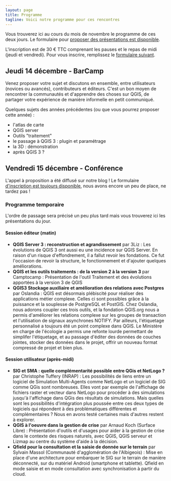 ```yaml
---
layout: page
title: Programme
tagline: Voici notre programme pour ces rencontres
---
```


Vous trouverez ici au cours du mois de novembre le programme de ces deux jours. Le formulaire pour [proposer des présentations est disponible](presentation.html).

L'inscription est de 30 € TTC comprenant les pauses et le repas de midi (jeudi et vendredi). Pour vous inscrire, remplissez le [formulaire suivant](http://www.supagro.fr/qgis/).

## Jeudi 14 décembre - BarCamp

Venez proposer votre sujet et discutons en ensemble, entre utilisateurs (novices ou avancés), contributeurs et éditeurs. C'est un bon moyen de rencontrer la communautés et d'apprendre des choses sur QGIS, de partager votre expérience de manière informelle en petit communiqué.

Quelques sujets des années précédentes (ou que vous pourrez proposer cette année) :

* l'atlas de carte
* QGIS server
* Outils "traitement"
* le passage à QGIS 3 : plugin et paramétrage
* la 3D : démonstration
* après QGIS 3 ?


## Vendredi 15 décembre - Conférence

L'appel à proposition a été diffusé sur notre blog ! Le formulaire [d'inscription est toujours disponible](presentation.html), nous avons encore un peu de place, ne tardez pas !

### Programme temporaire

L'ordre de passage sera précisé un peu plus tard mais vous trouverez ici les présentations du jour.

#### Session éditeur (matin)

* **QGIS Server 3 : reconstruction et agrandissement** par 3Liz : Les évolutions de QGIS 3 ont aussi eu une incidence sur QGIS Server. En raison d'un risque d'effondrement, il a fallut revoir les fondations. Ce fut l'occasion de revoir la structure, le fonctionnement et d'ajouter quelques améliorations.
* **QGIS et les outils traitements : de la version 2 à la version 3** par Camptocamp : Présentation de l'outil Traitement et des évolutions apportées à la version 3 de QGIS
* **QGIS3 Stockage auxiliaire et amélioration des relations avec Postgres** par Oslandia : QGIS est désormais plébiscité pour réaliser des applications métier complexe. Celles ci sont possibles grâce à la puissance et la souplesse de PostgreSQL et PostGIS. Chez Oslandia, nous adorons coupler ces trois outils, et la fondation QGIS.org nous a permis d'améliorer les relations complexe sur les groupes de transaction et l'utilisation de signaux asynchrones NOTIFY. Par ailleurs, l'étiquetage personnalisé a toujours été un point complexe dans QGIS. Le Ministère en charge de l'écologie a permis une refonte lourde permettant de simplifer l'étiquetage, et au passage d'éditer des données de couches jointes, stocker des données dans le projet, offrir un nouveau format compressé de projet et bien plus. 

#### Session utilisateur (après-midi)

* **SIG et SMA : quelle complémentarité possible entre QGis et NetLogo ?** par Christophe Tuffery (INRAP) : Les possibilités de liens entre un logiciel de Simulation Multi-Agents comme NetLogo et un logiciel de SIG comme QGis sont nombreuses. Elles vont par exemple de l'affichage de fichiers raster et vecteur dans NetLogo pour procéder à des simulations jusqu'à l'affichage dans QGis des résultats de simulations. Mais quelles sont les possibilités d'intégration plus poussée entre ces deux types de logiciels qui répondent à des problématiques différentes et complémentaires ? Nous en avons testé certaines mais d'autres restent à explorer.
* **QGIS à l'oeuvre dans la gestion de crise** par Arnaud Koch (Surface Libre) : Présentation d'outils et d'usages pour aider à la gestion de crise dans le contexte des risques naturels, avec QGIS, QGIS serveur et Lizmap au centre du système d'aide à la décision. 
* **Qfield pour la consultation et la saisie de donnée sur le terrain** par Sylvain Massol (Communauté d'agglomération de l'Albigeois) : Mise en place d'une architecture pour embarquer le SIG sur le terrain de manière déconnecté, sur du matériel Android (smartphone et tablette). Qfield en mode saisie et en mode consultation avec synchronisation à partir du cloud.
